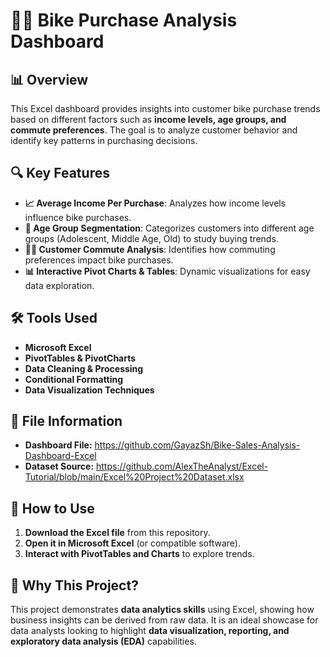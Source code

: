 # 🚴‍♂️ Bike Purchase Analysis Dashboard

## 📊 Overview
This Excel dashboard provides insights into customer bike purchase trends based on different factors such as **income levels, age groups, and commute preferences**. The goal is to analyze customer behavior and identify key patterns in purchasing decisions.

## 🔍 Key Features
- **📈 Average Income Per Purchase**: Analyzes how income levels influence bike purchases.
- **👥 Age Group Segmentation**: Categorizes customers into different age groups (Adolescent, Middle Age, Old) to study buying trends.
- **🚶‍♂️ Customer Commute Analysis**: Identifies how commuting preferences impact bike purchases.
- **📊 Interactive Pivot Charts & Tables**: Dynamic visualizations for easy data exploration.

## 🛠️ Tools Used
- **Microsoft Excel**
- **PivotTables & PivotCharts**
- **Data Cleaning & Processing**
- **Conditional Formatting**
- **Data Visualization Techniques**

## 📂 File Information
- **Dashboard File:** https://github.com/GayazSh/Bike-Sales-Analysis-Dashboard-Excel
- **Dataset Source:** https://github.com/AlexTheAnalyst/Excel-Tutorial/blob/main/Excel%20Project%20Dataset.xlsx

## 📎 How to Use
1. **Download the Excel file** from this repository.
2. **Open it in Microsoft Excel** (or compatible software).
3. **Interact with PivotTables and Charts** to explore trends.

## 📢 Why This Project?
This project demonstrates **data analytics skills** using Excel, showing how business insights can be derived from raw data. It is an ideal showcase for data analysts looking to highlight **data visualization, reporting, and exploratory data analysis (EDA)** capabilities.

